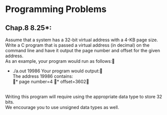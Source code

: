 Programming Problems<br>
====
Chap.8 8.25*:<br>
------ 
Assume that a system has a 32-bit virtual address with a 4-KB page size.<br>
Write a C program that is passed a virtual address (in decimal) on the command line and have it output the page number and offset for the given address.<br>
As an example, your program would run as follows:<br>
* ./a.out 19986
Your program would output:<br>
The address 19986 contains:<br>
* page number=4
* offset=3602
<br>
Writing this program will require using the appropriate data type to store 32 bits.<br>
We encourage you to use unsigned data types as well.<br>
